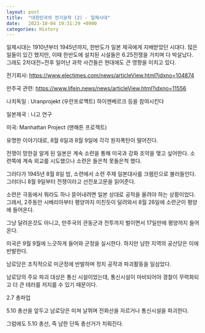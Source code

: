 ```yaml
---
layout: post
title:  "대한민국의 전기공학 (2) - 일제시대"
date:   2023-10-04 19:31:29 +0900
categories: History
---
```


일제시대는 1910년부터 1945년까지, 한반도가 일본 제국에게 지배받았던 시대다.
많은 일들이 있긴 했지만, 이때 한반도에 설치된 시설들은 6.25전쟁을 거치며 다 박살났다.
그래도 2차대전~전후 일어난 과학 사건들은 현대에도 큰 영향을 미치고 있다.

전기회사:
https://www.electimes.com/news/articleView.html?idxno=104874

만주국 관련:
https://www.lifein.news/news/articleView.html?idxno=11556


나치독일 : Uranprojekt (우란프로옉트)
하이젠베르크 등을 참여시킨다

일본제국 : 니고 연구

미국: Manhattan Project (맨해튼 프로젝트)

유명한 이야기대로, 8월 6일과 8월 9일에 각각 원자폭탄이 떨어진다.



전쟁이 망한걸 알게 된 일본은 계속 소련을 통해 미국과 강화 조약을 맺고 싶어한다.
소련쪽에 계속 외교를 시도했으나 소련은 들은척 못들은척 했다.

그러다가 1945년 8월 8일 밤, 소련에서 소련 주재 일본대사를 크렘린으로 불러들인다.
그러더니 8월 9일부터 전쟁이라고 선전포고문을 읽어준다.

소련은 극동에서 뭐라도 하나 뜯어내려면 일본 상대로 공적을 올려야 하는 상황이었다.
그래서, 2주동안 시베리아부터 평양까지 미친듯이 달려와서 8월 26일에 소련군이 평양에 들어온다.

그냥 달려온것도 아니고, 만주국의 관동군과 전투까지 벌이면서 17일만에 평양까지 들어온다.



미국은 9월 9월에 느긋하게 들어와 군정을 실시한다. 하지만 남한 지역의 공산당은 이에 반발한다.

남로당은 조직적으로 미군정에 반발하며 정치 공작과 파괴활동을 일삼았다.

남로당의 주요 파괴 대상은 통신 시설이었는데, 통신시설이 마비되어야 경찰이 무력화되고 더 큰 테러를 저지를 수 있기 때문이다.

2.7 총파업

5.10 총선을 앞두고 남로당은 미쳐 날뛰며 전화선을 자르거나 통신시설을 파괴한다.

그럼에도 5.10 총선, 즉 남한 단독 총선거가 치뤄진다.